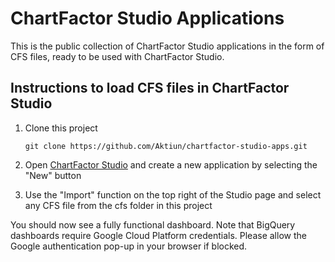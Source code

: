# ChartFactor Studio Applications

This is the public collection of ChartFactor Studio applications in the form of CFS files, ready to be used with ChartFactor Studio.

## Instructions to load CFS files in ChartFactor Studio

1. Clone this project

    `git clone https://github.com/Aktiun/chartfactor-studio-apps.git`

2. Open [ChartFactor Studio](https://chartfactor.com/studio/) and create a new application by selecting the "New" button

3. Use the "Import" function on the top right of the Studio page and select any CFS file from the cfs folder in this project

You should now see a fully functional dashboard.  Note that BigQuery dashboards require Google Cloud Platform credentials.  Please allow the Google authentication pop-up in your browser if blocked.
